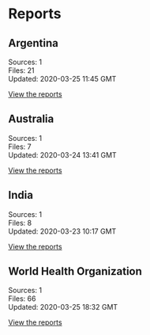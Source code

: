# Reports

## Argentina

Sources: 1  
Files: 21  
Updated: 2020-03-25 11:45 GMT

[View the reports](reports/ar/reports.md)

## Australia

Sources: 1  
Files: 7  
Updated: 2020-03-24 13:41 GMT

[View the reports](reports/au/reports.md)

## India

Sources: 1  
Files: 8  
Updated: 2020-03-23 10:17 GMT

[View the reports](reports/in/reports.md)

## World Health Organization

Sources: 1  
Files: 66  
Updated: 2020-03-25 18:32 GMT

[View the reports](reports/who/reports.md)

